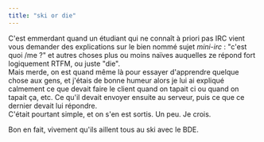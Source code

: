 ```yaml
---
title: "ski or die"
---
```


C'est emmerdant quand un étudiant qui ne connaît à priori pas IRC vient vous
demander des explications sur le bien nommé sujet _mini-irc_ : "c'est quoi /me
?" et autres choses plus ou moins naïves auquelles ze répond fort logiquement
RTFM, ou juste "die".  
Mais merde, on est quand même là pour essayer d'apprendre quelque chose aux
gens, et j'étais de bonne humeur alors je lui ai expliqué calmement ce que
devait faire le client quand on tapait ci ou quand on tapait ça, etc. Ce qu'il
devait envoyer ensuite au serveur, puis ce que ce dernier devait lui répondre.  
C'était pourtant simple, et on s'en est sortis. Un peu. Je crois.

Bon en fait, vivement qu'ils aillent tous au ski avec le BDE.

